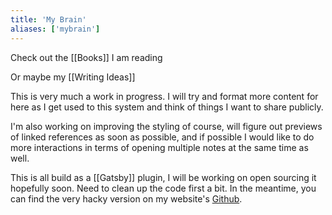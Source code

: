 ```yaml
---
title: 'My Brain'
aliases: ['mybrain']
---
```


Check out the [[Books]] I am reading

Or maybe my [[Writing Ideas]]

This is very much a work in progress. I will try and format more content for here as I get used to this system and think of things I want to share publicly.

I'm also working on improving the styling of course, will figure out previews of linked references as soon as possible, and if possible I would like to do more interactions in terms of opening multiple notes at the same time as well.

This is all build as a [[Gatsby]] plugin, I will be working on open sourcing it hopefully soon. Need to clean up the code first a bit. In the meantime, you can find the very hacky version on my website's [Github](https://github.com/aengusmcmillin/aengusmcmillin.com/tree/master/plugins/gatsby-transform-brain).
